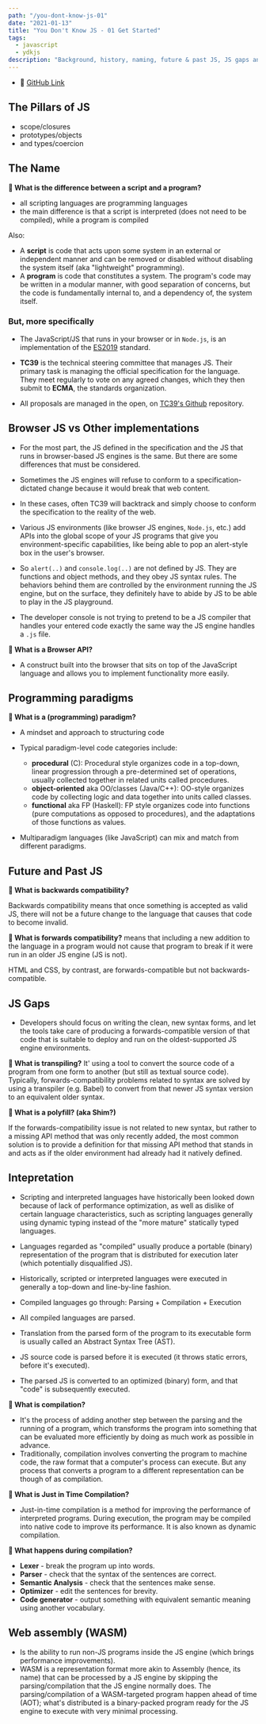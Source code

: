 ```yaml
---
path: "/you-dont-know-js-01"
date: "2021-01-13"
title: "You Don't Know JS - 01 Get Started"
tags:
  - javascript
  - ydkjs
description: "Background, history, naming, future & past JS, JS gaps and more."
---
```


- 📕 [GitHub Link](https://github.com/getify/You-Dont-Know-JS/blob/2nd-ed/get-started/ch1.md)

## The Pillars of JS

- scope/closures
- prototypes/objects
- and types/coercion

## The Name

**🤔 What is the difference between a script and a program?**

- all scripting languages are programming languages
- the main difference is that a script is interpreted (does not need to be compiled), while a program is compiled

Also:

- A **script** is code that acts upon some system in an external or independent manner and can be removed or disabled without disabling the system itself (aka "lightweight" programming).
- A **program** is code that constitutes a system. The program's code may be written in a modular manner, with good separation of concerns, but the code is fundamentally internal to, and a dependency of, the system itself.

### But, more specifically

- The JavaScript/JS that runs in your browser or in `Node.js`, is an implementation of the [ES2019](https://www.ecma-international.org/ecma-262/10.0) standard.

- **TC39** is the technical steering committee that manages JS. Their primary task is managing the official specification for the language. They meet regularly to vote on any agreed changes, which they then submit to **ECMA**, the standards organization.

- All proposals are managed in the open, on [TC39's Github](https://github.com/tc39/proposals) repository.

## Browser JS vs Other implementations

- For the most part, the JS defined in the specification and the JS that runs in browser-based JS engines is the same. But there are some differences that must be considered.

- Sometimes the JS engines will refuse to conform to a specification-dictated change because it would break that web content.

- In these cases, often TC39 will backtrack and simply choose to conform the specification to the reality of the web.

- Various JS environments (like browser JS engines, `Node.js`, etc.) add APIs into the global scope of your JS programs that give you environment-specific capabilities, like being able to pop an alert-style box in the user's browser.

- So `alert(..)` and `console.log(..)` are not defined by JS. They are functions and object methods, and they obey JS syntax rules. The behaviors behind them are controlled by the environment running the JS engine, but on the surface, they definitely have to abide by JS to be able to play in the JS playground.

- The developer console is not trying to pretend to be a JS compiler that handles your entered code exactly the same way the JS engine handles a `.js` file.

**🤔 What is a Browser API?**

- A construct built into the browser that sits on top of the JavaScript language and allows you to implement functionality more easily.

## Programming paradigms

**🤔 What is a (programming) paradigm?**

- A mindset and approach to structuring code
- Typical paradigm-level code categories include:

  - **procedural** (C): Procedural style organizes code in a top-down, linear progression through a pre-determined set of operations, usually collected together in related units called procedures.
  - **object-oriented** aka OO/classes (Java/C++): OO-style organizes code by collecting logic and data together into units called classes.
  - **functional** aka FP (Haskell): FP style organizes code into functions (pure computations as opposed to procedures), and the adaptations of those functions as values.

- Multiparadigm languages (like JavaScript) can mix and match from different paradigms.

## Future and Past JS

**🤔 What is backwards compatibility?**

Backwards compatibility means that once something is accepted as valid JS, there will not be a future change to the language that causes that code to become invalid.

**🤔 What is forwards compatibility?**
means that including a new addition to the language in a program would not cause that program to break if it were run in an older JS engine (JS is not).

HTML and CSS, by contrast, are forwards-compatible but not backwards-compatible.

## JS Gaps

- Developers should focus on writing the clean, new syntax forms, and let the tools take care of producing a forwards-compatible version of that code that is suitable to deploy and run on the oldest-supported JS engine environments.

**🤔 What is transpiling?**
It' using a tool to convert the source code of a program from one form to another (but still as textual source code). Typically, forwards-compatibility problems related to syntax are solved by using a transpiler (e.g. Babel) to convert from that newer JS syntax version to an equivalent older syntax.

**🤔 What is a polyfill? (aka Shim?)**

If the forwards-compatibility issue is not related to new syntax, but rather to a missing API method that was only recently added, the most common solution is to provide a definition for that missing API method that stands in and acts as if the older environment had already had it natively defined.

## Intepretation

- Scripting and interpreted languages have historically been looked down because of lack of performance optimization, as well as dislike of certain language characteristics, such as scripting languages generally using dynamic typing instead of the "more mature" statically typed languages.

- Languages regarded as "compiled" usually produce a portable (binary) representation of the program that is distributed for execution later (which potentially disqualified JS).

- Historically, scripted or interpreted languages were executed in generally a top-down and line-by-line fashion.

- Compiled languages go through: Parsing + Compilation + Execution

- All compiled languages are parsed.

- Translation from the parsed form of the program to its executable form is usually called an Abstract Syntax Tree (AST).

- JS source code is parsed before it is executed (it throws static errors, before it's executed).

- The parsed JS is converted to an optimized (binary) form, and that "code" is subsequently executed.

**🤔 What is compilation?**

- It's the process of adding another step between the parsing and the running of a program, which transforms the program into something that can be evaluated more efficiently by doing as much work as possible in advance.
- Traditionally, compilation involves converting the program to machine code, the raw format that a computer's process can execute. But any process that converts a program to a different representation can be though of as compilation.

**🤔 What is Just in Time Compilation?**

- Just-in-time compilation is a method for improving the performance of interpreted programs. During execution, the program may be compiled into native code to improve its performance. It is also known as dynamic compilation.

**🤔 What happens during compilation?**

- **Lexer** - break the program up into words.
- **Parser** - check that the syntax of the sentences are correct.
- **Semantic Analysis** - check that the sentences make sense.
- **Optimizer** - edit the sentences for brevity.
- **Code generator** - output something with equivalent semantic meaning using another vocabulary.

## Web assembly (WASM)

- Is the ability to run non-JS programs inside the JS engine (which brings performance improvements).
- WASM is a representation format more akin to Assembly (hence, its name) that can be processed by a JS engine by skipping the parsing/compilation that the JS engine normally does. The parsing/compilation of a WASM-targeted program happen ahead of time (AOT); what's distributed is a binary-packed program ready for the JS engine to execute with very minimal processing.
